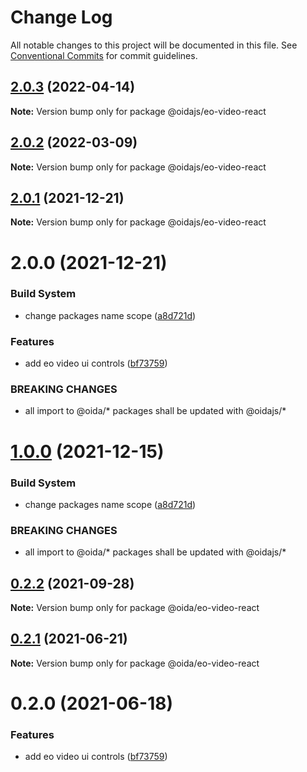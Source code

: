 # Change Log

All notable changes to this project will be documented in this file.
See [Conventional Commits](https://conventionalcommits.org) for commit guidelines.

## [2.0.3](https://github.com/cgi-italy/oida/compare/@oidajs/eo-video-react@2.0.2...@oidajs/eo-video-react@2.0.3) (2022-04-14)

**Note:** Version bump only for package @oidajs/eo-video-react





## [2.0.2](https://github.com/cgi-italy/oida/compare/@oidajs/eo-video-react@2.0.1...@oidajs/eo-video-react@2.0.2) (2022-03-09)

**Note:** Version bump only for package @oidajs/eo-video-react





## [2.0.1](https://github.com/cgi-italy/oida/compare/@oidajs/eo-video-react@2.0.0...@oidajs/eo-video-react@2.0.1) (2021-12-21)

**Note:** Version bump only for package @oidajs/eo-video-react






# 2.0.0 (2021-12-21)


### Build System

* change packages name scope ([a8d721d](https://github.com/cgi-italy/oida/commit/a8d721db395a8a9f9c52808c5318c392096cc2a3))


### Features

* add eo video ui controls ([bf73759](https://github.com/cgi-italy/oida/commit/bf73759716b156b152e3b09aa97fedfe1effe082))


### BREAKING CHANGES

* all import to @oida/\* packages shall be updated with @oidajs/\*





# [1.0.0](https://github.com/cgi-italy/oida/compare/@oida/eo-video-react@0.2.2...@oidajs/eo-video-react@1.0.0) (2021-12-15)


### Build System

* change packages name scope ([a8d721d](https://github.com/cgi-italy/oida/commit/a8d721db395a8a9f9c52808c5318c392096cc2a3))


### BREAKING CHANGES

* all import to @oida/\* packages shall be updated with @oidajs/\*





## [0.2.2](https://github.com/cgi-italy/oida/compare/@oida/eo-video-react@0.2.1...@oida/eo-video-react@0.2.2) (2021-09-28)

**Note:** Version bump only for package @oida/eo-video-react





## [0.2.1](https://github.com/cgi-italy/oida/compare/@oida/eo-video-react@0.2.0...@oida/eo-video-react@0.2.1) (2021-06-21)

**Note:** Version bump only for package @oida/eo-video-react





# 0.2.0 (2021-06-18)


### Features

* add eo video ui controls ([bf73759](https://github.com/cgi-italy/oida/commit/bf73759716b156b152e3b09aa97fedfe1effe082))
